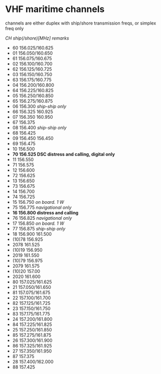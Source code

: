 # VHF maritime channels

channels are either duplex with ship/shore transmission freqs,
or simplex freq only

*CH ship(/shore)[MHz] remarks*

- 60 156.025/160.625 
- 01 156.050/160.650
- 61 156.075/160.675
- 02 156.100/160.700
- 62 156.125/160.725
- 03 156.150/160.750
- 63 156.175/160.775
- 04 156.200/160.800
- 64 156.225/160.825
- 05 156.250/160.850
- 65 156.275/160.875
- 06 156.300 *ship-ship only*
- 66 156.325 160.925
- 07 156.350 160.950
- 67 156.375
- 08 156.400 *ship-ship only*
- 68 156.425
- 09 156.450 156.450
- 69 156.475
- 10 156.500
- **70 156.525 DSC distress and calling, digital only**
- 11 156.550
- 71 156.575
- 12 156.600
- 72 156.625
- 13 156.650
- 73 156.675
- 14 156.700
- 74 156.725
- 15 156.750 *on board. 1 W*
- 75 156.775 *navigational only*
- **16 156.800 distress and calling**
- 76 156.825 *navigational only*
- 17 156.850 *on board. 1 W*
- 77 156.875 *ship-ship only*
- 18 156.900 161.500
- (10)78 156.925
- 2078 161.525
- (10)19 156.950
- 2019 161.550
- (10)79 156.975
- 2079 161.575
- (10)20 157.00
- 2020 161.600
- 80 157.025/161.625
- 21 157.050/161.650
- 81 157.075/161.675
- 22 157.100/161.700
- 82 157.125/161.725
- 23 157.150/161.750
- 83 157.175/161.775
- 24 157.200/161.800
- 84 157.225/161.825
- 25 157.250/161.850
- 85 157.275/161.875
- 26 157.300/161.900
- 86 157.325/161.925
- 27 157.350/161.950
- 87 157.375
- 28 157.400/162.000
- 88 157.425
